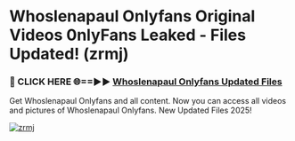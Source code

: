 # Whoslenapaul Onlyfans Original Videos 0nlyFans Leaked - Files Updated! (zrmj)

<h3>🔴 CLICK HERE 🌐==►► <a href="https://tinyurl.com/ehrbuxhb" rel="nofollow">Whoslenapaul Onlyfans Updated Files</a></h3>

Get Whoslenapaul Onlyfans and all content. Now you can access all videos and pictures of Whoslenapaul Onlyfans. New Updated Files 2025!

[![zrmj](https://i.imgur.com/lVYEuWS.gif)](https://tinyurl.com/ehrbuxhb)

